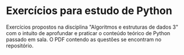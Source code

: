 # Exercícios para estudo de Python
Exercícios propostos na disciplina "Algoritmos e estruturas de dados 3" com o intuito de aprofundar e praticar o conteúdo teórico de Python passado em sala. O PDF contendo as questões se encontram no repositório.
